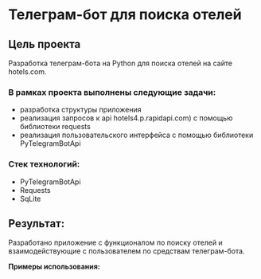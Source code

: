 # Телеграм-бот для поиска отелей

## Цель проекта
Разработка телеграм-бота на Python для поиска отелей на сайте hotels.com.

### В рамках проекта выполнены следующие задачи:

- разработка структуры приложения
- реализация запросов к api hotels4.p.rapidapi.com) с помощью библиотеки requests
- реализация пользовательского интерфейса с помощью библиотеки PyTelegramBotApi

### Стек технологий:

- PyTelegramBotApi
- Requests
- SqLite

## Результат:
Разработано приложение с функционалом по поиску отелей и взаимодействующие 
с пользователем по средствам телеграм-бота.

**Примеры использования:**

